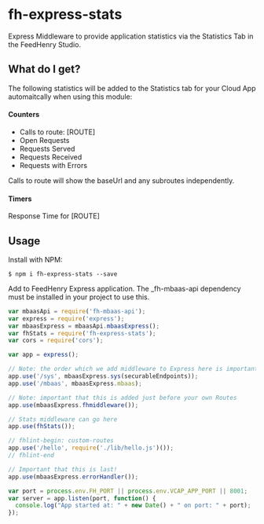 fh-express-stats
================

Express Middleware to provide application statistics via the Statistics Tab in 
the FeedHenry Studio.

## What do I get?
The following statistics will be added to the Statistics tab for your Cloud App
automaitcally when using this module:

#### Counters
* Calls to route: [ROUTE]
* Open Requests
* Requests Served
* Requests Received
* Requests with Errors

Calls to route will show the baseUrl and any subroutes independently.

#### Timers
Response Time for [ROUTE]


## Usage

Install with NPM:
```
$ npm i fh-express-stats --save
```

Add to FeedHenry Express application. The _fh-mbaas-api dependency must 
be installed in your project to use this.

```javascript
var mbaasApi = require('fh-mbaas-api');
var express = require('express');
var mbaasExpress = mbaasApi.mbaasExpress();
var fhStats = require('fh-express-stats');
var cors = require('cors');

var app = express();

// Note: the order which we add middleware to Express here is important!
app.use('/sys', mbaasExpress.sys(securableEndpoints));
app.use('/mbaas', mbaasExpress.mbaas);

// Note: important that this is added just before your own Routes
app.use(mbaasExpress.fhmiddleware());

// Stats middleware can go here
app.use(fhStats());

// fhlint-begin: custom-routes
app.use('/hello', require('./lib/hello.js')());
// fhlint-end

// Important that this is last!
app.use(mbaasExpress.errorHandler());

var port = process.env.FH_PORT || process.env.VCAP_APP_PORT || 8001;
var server = app.listen(port, function() {
  console.log("App started at: " + new Date() + " on port: " + port);
});

```